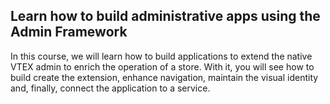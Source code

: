 ## Learn how to build administrative apps using the Admin Framework

In this course, we will learn how to build applications to extend the native VTEX admin to enrich the operation of a store. With it, you will see how to build create the extension, enhance navigation, maintain the visual identity and, finally, connect the application to a service.